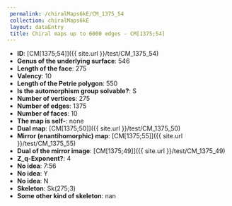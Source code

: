 ```yaml
--- 
 permalink: /chiralMaps6kE/CM_1375_54 
 collection: chiralMaps6kE
 layout: dataEntry
 title: Chiral maps up to 6000 edges - CM[1375;54]
---
```


- **ID**: [CM[1375;54]]({{ site.url }}/test/CM_1375_54)
- **Genus of the underlying surface**: 546
- **Length of the face**: 275
- **Valency**: 10
- **Length of the Petrie polygon**: 550
- **Is the automorphism group solvable?**: S
- **Number of vertices**: 275
- **Number of edges**: 1375
- **Number of faces**: 10
- **The map is self-**: none
- **Dual map**: [CM[1375;50]]({{ site.url }}/test/CM_1375_50)
- **Mirror (enantihomorphic) map**: [CM[1375;55]]({{ site.url }}/test/CM_1375_55)
- **Dual of the mirror image**: [CM[1375;49]]({{ site.url }}/test/CM_1375_49)
- **Z_q-Exponent?**: 4
- **No idea**:  7:56
- **No idea**: Y
- **No idea**: N
- **Skeleton**: Sk(275;3)
- **Some other kind of skeleton**: nan
